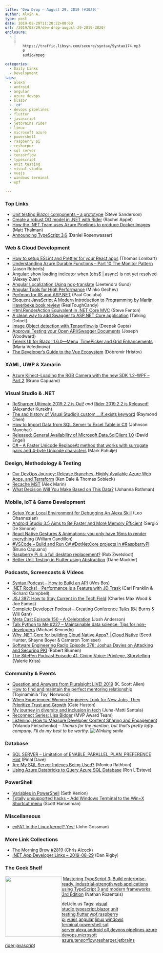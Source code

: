 ```yaml
---
title: 'Dew Drop – August 29, 2019 (#3020)'
author: Alvin A.
type: post
date: 2019-08-29T11:28:22+00:00
url: /2019/08/29/dew-drop-august-29-2019-3020/
enclosure:
  - |
    |
        https://traffic.libsyn.com/secure/syntax/Syntax174.mp3
        0
        audio/mpeg
        
categories:
  - Daily Links
  - Development
tags:
  - alexa
  - android
  - angular
  - azure devops
  - blazor
  - 'c#'
  - devops pipelines
  - flutter
  - javascript
  - jetbrains rider
  - linux
  - microsoft azure
  - powershell
  - raspberry pi
  - resharper
  - sql server
  - tensorflow
  - typescript
  - unit testing
  - visual studio
  - vuejs
  - windows terminal
  - wpf

---
```

### <a name="top"></a>Top Links

  * <a href="http://blog.stevensanderson.com/2019/08/29/blazor-unit-testing-prototype/" target="_blank" rel="noopener noreferrer">Unit testing Blazor components &#8211; a prototype</a> (Steve Sanderson)
  * <a href="https://blog.jetbrains.com/dotnet/2019/08/28/create-robust-oo-model-net-rider/" target="_blank" rel="noopener noreferrer">Create a robust OO model in .NET with Rider</a> (Rachel Appel)
  * <a href="https://devblogs.microsoft.com/dotnet/how-the-net-team-uses-azure-pipelines-to-produce-docker-images/" target="_blank" rel="noopener noreferrer">How the .NET Team uses Azure Pipelines to produce Docker Images</a> (Matt Thalman)
  * <a href="https://devblogs.microsoft.com/typescript/announcing-typescript-3-6/" target="_blank" rel="noopener noreferrer">Announcing TypeScript 3.6</a> (Daniel Rosenwasser)

### <a name="web"></a>Web & Cloud Development

  * <a href="https://www.freecodecamp.org/news/the-guide-to-using-eslint-and-prettier-in-a-react-app/" target="_blank" rel="noopener noreferrer">How to setup ESLint and Prettier for your React apps</a> (Thomas Lombart)
  * <a href="http://dontcodetired.com/blog/post/Understanding-Azure-Durable-Functions-Part-10-The-Monitor-Pattern" target="_blank" rel="noopener noreferrer">Understanding Azure Durable Functions &#8211; Part 10 The Monitor Pattern</a> (Jason Roberts)
  * <a href="https://blog.angularindepth.com/angular-show-loading-indicator-when-obs-async-is-not-yet-resolved-9d8e5497dd8?source=rss----e5ed704095b---4" target="_blank" rel="noopener noreferrer">Angular: show loading indicator when (obs$ | async) is not yet resolved</a> (Alexey Zuev)
  * <a href="https://www.telerik.com/blogs/angular-localization-using-ngx-translate" target="_blank" rel="noopener noreferrer">Angular Localization Using ngx-translate</a> (Jeetendra Gund)
  * <a href="https://blog.angular.io/angular-tools-for-high-performance-6e10fb9a0f4a?source=rss----447683c3d9a3---4" target="_blank" rel="noopener noreferrer">Angular Tools for High Performance</a> (Minko Gechev)
  * <a href="https://techcommunity.microsoft.com/t5/IIS-Support-Blog/Perfmon-for-IIS-and-ASP-NET/ba-p/826721" target="_blank" rel="noopener noreferrer">Perfmon for IIS and ASP.NET</a> (Paul Cociuba)
  * <a href="https://dev.to/realtoughcandy/eloquent-javascript-a-modern-introduction-to-programming-by-marijn-haverbeke-book-review-2l2l" target="_blank" rel="noopener noreferrer">Eloquent JavaScript A Modern Introduction to Programming by Marijn Haverbeke book review</a> (RealToughCandy)
  * <a href="https://www.stevefenton.co.uk/2019/08/html-renderaction-equivalent-in-net-core-mvc/" target="_blank" rel="noopener noreferrer">Html.RenderAction Equivalent in .NET Core MVC</a> (Steve Fenton)
  * <a href="https://www.talkingdotnet.com/clean-way-to-add-swagger-asp-net-core-application/" target="_blank" rel="noopener noreferrer">A clean way to add Swagger to ASP.NET Core application</a> (Talking Dotnet)
  * <a href="https://codeburst.io/image-object-detection-with-tensorflow-js-b8861119ed46?source=rss----61061eb0c96b---4" target="_blank" rel="noopener noreferrer">Image Object detection with Tensorflow-js</a> (Deepak Gupta)
  * <a href="http://josephwoodward.co.uk/2019/08/approval-testing-open-api-swagger-documents" target="_blank" rel="noopener noreferrer">Approval Testing your Open API/Swagger Documents</a> (Joseph Woodward)
  * <a href="https://www.telerik.com/blogs/telerik-ui-for-blazor-1-6-0-menu-timepicker-grid-enhancements" target="_blank" rel="noopener noreferrer">Telerik UI for Blazor 1.6.0—Menu, TimePicker and Grid Enhancements</a> (Maria Veledinova)
  * <a href="https://dev.to/dobromirhristov/the-developer-s-guide-to-the-vue-ecosystem-4amb" target="_blank" rel="noopener noreferrer">The Developer&#8217;s Guide to the Vue Ecosystem</a> (Dobromir Hristov)

### <a name="silverlight"></a>XAML, UWP & Xamarin

  * <a href="http://feedproxy.google.com/~r/elbruno/~3/fvwJieWLnhM/" target="_blank" rel="noopener noreferrer">Azure Kinect–Loading the RGB Camera with the new SDK 1.2–WPF – Part 2</a> (Bruno Capuano)

### <a name="dotnet"></a>Visual Studio & .NET

  * <a href="https://blog.jetbrains.com/dotnet/2019/08/29/resharper-ultimate-2019-2-2/" target="_blank" rel="noopener noreferrer">ReSharper Ultimate 2019.2.2 is Out!</a> _and_ <a href="https://blog.jetbrains.com/dotnet/2019/08/29/rider-2019-2-2/" target="_blank" rel="noopener noreferrer">Rider 2019.2.2 is Released!</a> (Alexander Kurakin)
  * <a href="https://devblogs.microsoft.com/oldnewthing/20190828-00/?p=102812" target="_blank" rel="noopener noreferrer">The sad history of Visual Studio’s custom __if_exists keyword</a> (Raymond Chen)
  * <a href="https://www.syncfusion.com/blogs/post/import-sql-server-data-to-excel-table-c-sharp.aspx" target="_blank" rel="noopener noreferrer">How to Import Data from SQL Server to Excel Table in C#</a> (Johnson Manohar)
  * <a href="https://techcommunity.microsoft.com/t5/SQL-Server/Released-General-Availability-of-Microsoft-Data-SqlClient-1-0/ba-p/825859" target="_blank" rel="noopener noreferrer">Released: General Availability of Microsoft.Data.SqlClient 1.0</a> (David Engel)
  * <a href="http://feedproxy.google.com/~r/MetadataConsulting/~3/DsfmqccymMk/C-Sharp-A-Faster-Unicode-ReplaceAt-method-that-works-with-surrogate-pairs-and-4-byte-Unicode-characters.html" target="_blank" rel="noopener noreferrer">C# &#8211; A Faster Unicode ReplaceAt method that works with surrogate pairs and 4-byte Unicode characters</a> (Mark Pahulje)

### <a name="design"></a>Design, Methodology & Testing

  * <a href="https://rimdev.io/our-devops-journey-release-branches-highly-available-azure-web-apps-and-terraform/" target="_blank" rel="noopener noreferrer">Our DevOps Journey: Release Branches, Highly Available Azure Web Apps, and Terraform</a> (Ken Dale & Thomas Sobieck)
  * <a href="https://www.advancedinstaller.com/recache-mst.html" target="_blank" rel="noopener noreferrer">Recache MST</a> (Alex Marin)
  * <a href="http://feedproxy.google.com/~r/ManagingProductDevelopment/~3/6AxGgvkFppE/" target="_blank" rel="noopener noreferrer">What Decision Will You Make Based on This Data?</a> (Johanna Rothman)

### <a name="mobile"></a>Mobile, IoT & Game Development

  * <a href="https://developer.amazon.com:443/blogs/alexa/post/77c8f0b9-e9ee-48a9-813f-86cf7bf86747/setup-your-local-environment-for-debugging-an-alexa-skill" target="_blank" rel="noopener noreferrer">Setup Your Local Environment for Debugging An Alexa Skill</a> (Leo Ohannesian)
  * <a href="https://www.infoq.com/news/2019/08/android-studio-3-5-release?utm_campaign=infoq_content&utm_source=infoq&utm_medium=feed&utm_term=global" target="_blank" rel="noopener noreferrer">Android Studio 3.5 Aims to Be Faster and More Memory Efficient</a> (Sergio De Simone)
  * <a href="https://codeburst.io/react-native-gestures-animations-you-only-have-16ms-to-render-everything-598fea094e99?source=rss----61061eb0c96b---4" target="_blank" rel="noopener noreferrer">React Native Gestures & Animations: you only have 16ms to render everything</a> (William Candillon)
  * <a href="http://feedproxy.google.com/~r/elbruno/~3/Q6sDB7Y_Xww/" target="_blank" rel="noopener noreferrer">#VSCode – Build and Run C# #DotNetCore projects in #RaspberryPi</a> (Bruno Capuano)
  * <a href="https://www.raspberrypi.org/blog/raspberry-pi-4-a-full-desktop-replacement/" target="_blank" rel="noopener noreferrer">Raspberry Pi 4: a full desktop replacement?</a> (Rob Zwetsloot)
  * <a href="https://medium.com/flutter-community/better-unit-testing-in-flutter-using-abstraction-ca4d0b7732d0?source=rss----86fb29d7cc6a---4" target="_blank" rel="noopener noreferrer">Better Unit Testing in Flutter using Abstraction</a> (Dane Mackier)

### <a name="podcasts"></a>Podcasts, Screencasts & Videos

  * <a href="https://traffic.libsyn.com/secure/syntax/Syntax174.mp3" target="_blank" rel="noopener noreferrer">Syntax Podcast &#8211; How to Build an API</a> (Wes Bos)
  * <a href="http://www.dotnetrocks.com/default.aspx?ShowNum=1650" target="_blank" rel="noopener noreferrer">.NET Rocks! &#8211; Performance is a Feature with JD Trask</a> (Carl Franklin & Richard Campbell)
  * <a href="https://devchat.tv/js-jabber/jsj-387-how-to-stay-current-in-the-tech-field" target="_blank" rel="noopener noreferrer">JSJ 387: How to Stay Current in the Tech Field</a> (Charles Max Wood & Joe Eames)
  * <a href="https://completedeveloperpodcast.com/episode-212/?utm_source=rss&utm_medium=rss&utm_campaign=episode-212" target="_blank" rel="noopener noreferrer">Complete Developer Podcast &#8211; Creating Conference Talks</a> (BJ Burns & Will Gant)
  * <a href="http://feedproxy.google.com/~r/Meta-cast/~3/pjqA674E1Dk/episode-150-celebration.html" target="_blank" rel="noopener noreferrer">Meta Cast Episode 150 &#8211; A Celebration</a> (Josh Anderson)
  * <a href="https://talkpython.fm/episodes/show/227/maintainable-data-science-tips-for-non-developers" target="_blank" rel="noopener noreferrer">Talk Python to Me #227 &#8211; Maintainable data science: Tips for non-developers</a> (Michael Kennedy)
  * <a href="https://channel9.msdn.com/Shows/The-Cloud-Native-Show/Why-NET-Core-for-building-Cloud-Native-Apps?WT.mc_id=DX_MVP4025064" target="_blank" rel="noopener noreferrer">Why .NET Core for building Cloud Native Apps? | Cloud Native</a> (Scott Hunter, Shayne Boyer & Cameron Tomisser)
  * <a href="http://feedproxy.google.com/~r/se-radio/~3/CjCD0607mJU/" target="_blank" rel="noopener noreferrer">Software Engineering Radio Episode 378: Joshua Davies on Attacking and Securing PKI</a> (Robert Blumen)
  * <a href="https://www.sitepen.com/blog/episode-41-giving-voice-privilege-storytelling/" target="_blank" rel="noopener noreferrer">The SitePen Podcast Episode 41: Giving Voice: Privilege, Storytelling</a> (Valerie Kriss)

### <a name="events"></a>Community & Events

  * <a href="http://odetocode.com/blogs/scott/archive/2019/08/28/question-and-answers-from-pluralsight-live-2019.aspx" target="_blank" rel="noopener noreferrer">Question and Answers from Pluralsight LIVE! 2019</a> (K. Scott Allen)
  * <a href="https://news.microsoft.com/life/perfect-mentors/" target="_blank" rel="noopener noreferrer">How to find and maintain the perfect mentoring relationship</a> (Toyinaminia &#8216;Toy&#8217; Norwood)
  * <a href="https://en.blog.wordpress.com/2019/08/28/hiring-women-engineers/" target="_blank" rel="noopener noreferrer">When Experienced Women Engineers Look for New Jobs, They Prioritize Trust and Growth</a> (Cate Huston)
  * <a href="https://dev.to/hamatti/my-journey-in-diversity-and-inclusion-in-tech-81b" target="_blank" rel="noopener noreferrer">My journey in diversity and inclusion in tech</a> (Juha-Matti Santala)
  * <a href="https://techcommunity.microsoft.com/t5/Microsoft-MVP-Award-Program-Blog/Reconnect-Series-Lisa-Bidder/ba-p/827650" target="_blank" rel="noopener noreferrer">Reconnect Series: Lisa Bidder</a> (MVP Award Team)
  * <a href="https://developermedia.com/measure-developer-content-sharing/" target="_blank" rel="noopener noreferrer">Listening: How to Measure Developer Content Sharing and Engagement</a> (Yolanda Fintschenko) &#8211; _Thanks for the mention, but that&#8217;s pretty lofty company. I&#8217;ll do my best to be worthy.&nbsp;<img decoding="async" class="wlEmoticon wlEmoticon-winkingsmile" style="" alt="Winking smile" src="/wp-content/uploads/2019/08/wlEmoticon-winkingsmile.png" />_ 

### <a name="sql"></a>Database

  * <a href="https://blog.sqlauthority.com/2019/08/29/sql-server-limitation-of-enable_parallel_plan_preference-hint/" target="_blank" rel="noopener noreferrer">SQL SERVER – Limitation of ENABLE_PARALLEL_PLAN_PREFERENCE Hint</a> (Pinal Dave)
  * <a href="https://www.sqlservercentral.com/blogs/are-my-sql-server-indexes-being-used" target="_blank" rel="noopener noreferrer">Are My SQL Server Indexes Being Used?</a> (Monica Rathbun)
  * <a href="http://feedproxy.google.com/~r/MSSQLTips-LatestSqlServerTips/~3/pOJmHhU2C3Q/" target="_blank" rel="noopener noreferrer">Using Azure Databricks to Query Azure SQL Database</a> (Ron L&#8217;Esteve)

### <a name="ps"></a>PowerShell

  * <a href="https://opensource.com/article/19/8/variables-powershell" target="_blank" rel="noopener noreferrer">Variables in PowerShell</a> (Seth Kenlon)
  * <a href="http://feeds.hanselman.com/~/606192716/0/scotthanselman~Totally-unsupported-hacks-Add-Windows-Terminal-to-the-WinX-Shortcut-menu.aspx" target="_blank" rel="noopener noreferrer">Totally unsupported hacks &#8211; Add Windows Terminal to the Win+X Shortcut menu</a> (Scott Hanselman)

### <a name="misc"></a>Miscellaneous

  * <a href="https://cloudblogs.microsoft.com/opensource/2019/08/28/exfat-linux-kernel/" target="_blank" rel="noopener noreferrer">exFAT in the Linux kernel? Yes!</a> (John Gossman)

### <a name="links"></a>More Link Collections

  * <a href="http://feedproxy.google.com/~r/ReflectivePerspective/~3/bhM4DOOKKXo/" target="_blank" rel="noopener noreferrer">The Morning Brew #2819</a> (Chris Alcock)
  * <a href="https://links.danrigby.com/2019/08/app-developer-links-2019-08-29/" target="_blank" rel="noopener noreferrer">.NET App Developer Links &#8211; 2019-08-29</a> (Dan Rigby)

### <a name="shelf"></a>The Geek Shelf

<img loading="lazy" decoding="async" width="186" height="199" align="left" style="margin: 0px 0px 10px; border: 0px currentcolor; border-image: none; float: left; display: inline; background-image: none;" src="https://m.media-amazon.com/images/I/61GEwH05SSL._AC_UY218_.jpg" border="0" /> &nbsp;<a href="https://www.amazon.com/Mastering-TypeScript-enterprise-ready-industrial-strength-applications/dp/1789536707/?tag=amavin-20" target="_blank" rel="noopener noreferrer">Mastering TypeScript 3: Build enterprise-ready, industrial-strength web applications using TypeScript 3 and modern frameworks, 3rd Edition</a> (Nathan Rozentals)

<div class="wlWriterEditableSmartContent" id="scid:77ECF5F8-D252-44F5-B4EB-D463C5396A79:196febe7-7a74-4823-8169-ffa3a24d7587" style="margin: 0px; padding: 0px; float: none; display: inline;">
  del.icio.us Tags: <a href="http://del.icio.us/popular/visual+studio" rel="tag">visual studio</a>,<a href="http://del.icio.us/popular/typescript" rel="tag">typescript</a>,<a href="http://del.icio.us/popular/blazor" rel="tag">blazor</a>,<a href="http://del.icio.us/popular/unit+testing" rel="tag">unit testing</a>,<a href="http://del.icio.us/popular/flutter" rel="tag">flutter</a>,<a href="http://del.icio.us/popular/wpf" rel="tag">wpf</a>,<a href="http://del.icio.us/popular/raspberry+pi" rel="tag">raspberry pi</a>,<a href="http://del.icio.us/popular/vuejs" rel="tag">vuejs</a>,<a href="http://del.icio.us/popular/angular" rel="tag">angular</a>,<a href="http://del.icio.us/popular/linux" rel="tag">linux</a>,<a href="http://del.icio.us/popular/windows+terminal" rel="tag">windows terminal</a>,<a href="http://del.icio.us/popular/powershell" rel="tag">powershell</a>,<a href="http://del.icio.us/popular/sql+server" rel="tag">sql server</a>,<a href="http://del.icio.us/popular/alexa" rel="tag">alexa</a>,<a href="http://del.icio.us/popular/android" rel="tag">android</a>,<a href="http://del.icio.us/popular/c%23" rel="tag">c#</a>,<a href="http://del.icio.us/popular/devops+pipelines" rel="tag">devops pipelines</a>,<a href="http://del.icio.us/popular/azure+devops" rel="tag">azure devops</a>,<a href="http://del.icio.us/popular/microsoft+azure" rel="tag">microsoft azure</a>,<a href="http://del.icio.us/popular/tensorflow" rel="tag">tensorflow</a>,<a href="http://del.icio.us/popular/resharper" rel="tag">resharper</a>,<a href="http://del.icio.us/popular/jetbrains+rider" rel="tag">jetbrains rider</a>,<a href="http://del.icio.us/popular/javascript" rel="tag">javascript</a>
</div>